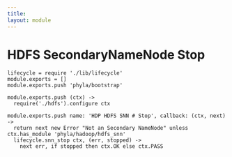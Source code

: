 ```yaml
---
title: 
layout: module
---
```


# HDFS SecondaryNameNode Stop

    lifecycle = require './lib/lifecycle'
    module.exports = []
    module.exports.push 'phyla/bootstrap'

    module.exports.push (ctx) ->
      require('./hdfs').configure ctx

    module.exports.push name: 'HDP HDFS SNN # Stop', callback: (ctx, next) ->
      return next new Error "Not an Secondary NameNode" unless ctx.has_module 'phyla/hadoop/hdfs_snn'
      lifecycle.snn_stop ctx, (err, stopped) ->
        next err, if stopped then ctx.OK else ctx.PASS
